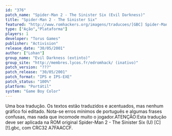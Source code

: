 ```yaml
---
id: "376"
patch_name: "Spider-Man 2 - The Sinister Six (Evil Darkness)"
title: "Spider-Man 2 - The Sinister Six"
featured: "http://www.romhackers.org/imagens/traducoes/[GBC] Spider-Man 2 - The Sinister Six - Evil Darkness - 1.png"
type: ["Ação","Plataforma"]
players: 1
developer: "Torus Games"
publisher: "Activision"
release_date: "30/05/2001"
author: ["Lohan"]
group_name: "Evil Darkness (extinto)"
group_site: "http://membres.lycos.fr/edromhack/ (inativo)"
patch_version: "???"
patch_release: "30/05/2001"
patch_format: "IPS e IPS-EXE"
patch_status: "100%"
platform: "Portátil"
system: "Game Boy Color"
---
```


Uma boa tradução. Os textos estão traduzidos e acentuados, mas nenhum gráfico foi editado. Nota-se erros mínimos de português e algumas frases confusas, mas nada que incomode muito o jogador.ATENÇÃO:Esta tradução deve ser aplicada na ROM original Spider-Man 2 - The Sinister Six (U) [C][!].gbc, com CRC32 A7FAACCF.